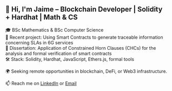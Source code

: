 ## 👋 Hi, I'm Jaime – Blockchain Developer | Solidity + Hardhat | Math & CS

🎓 BSc Mathematics & BSc Computer Science  
🔬 Recent project: Using Smart Contracts to generate traceable information concerning SLAs in 6G services  
🧪 Dissertation: Application of Constrained Horn Clauses (CHCs) for the analysis and formal verification of smart contracts  
🛠️ Stack: Solidity, Hardhat, JavaScript, Ethers.js, formal tools 

🌍 Seeking remote opportunities in blockchain, DeFi, or Web3 infrastructure.

📫 Reach me on [LinkedIn](https://www.linkedin.com/in/jaime-mart%C3%ADnez-gamero-4204461ba/) or [Email](jackesgamero@gmail.com)

